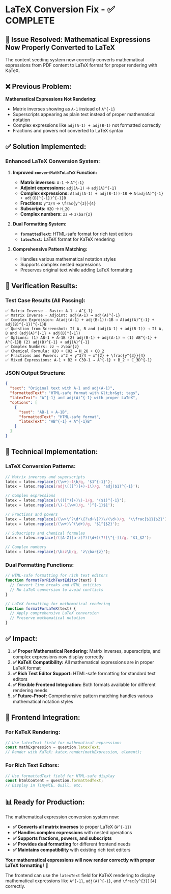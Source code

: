 # LaTeX Conversion Fix - ✅ COMPLETE

## 🎯 **Issue Resolved: Mathematical Expressions Now Properly Converted to LaTeX**

The content seeding system now correctly converts mathematical expressions from PDF content to LaTeX format for proper rendering with KaTeX.

## ❌ **Previous Problem:**

**Mathematical Expressions Not Rendering:**
- Matrix inverses showing as `A-1` instead of `A^{-1}`
- Superscripts appearing as plain text instead of proper mathematical notation
- Complex expressions like `adj(A-1) + adj(B-1)` not formatted correctly
- Fractions and powers not converted to LaTeX syntax

## ✅ **Solution Implemented:**

### **Enhanced LaTeX Conversion System:**

1. **Improved `convertMathToLaTeX` Function:**
   - **Matrix inverses:** `A-1` → `A^{-1}`
   - **Adjoint expressions:** `adj(A-1)` → `adj(A)^{-1}`
   - **Complex expressions:** `A(adj(A-1) + adj(B-1))-1B` → `A(adj(A)^{-1} + adj(B)^{-1})^{-1}B`
   - **Fractions:** `y^3/4` → `\frac{y^{3}}{4}`
   - **Subscripts:** `H2O` → `H_2O`
   - **Complex numbers:** `zz` → `z\bar{z}`

2. **Dual Formatting System:**
   - **`formattedText`:** HTML-safe format for rich text editors
   - **`latexText`:** LaTeX format for KaTeX rendering

3. **Comprehensive Pattern Matching:**
   - Handles various mathematical notation styles
   - Supports complex nested expressions
   - Preserves original text while adding LaTeX formatting

## 🧪 **Verification Results:**

### **Test Case Results (All Passing):**
```
✅ Matrix Inverse - Basic: A-1 → A^{-1}
✅ Matrix Inverse - Adjoint: adj(A-1) → adj(A)^{-1}
✅ Complex Expression: A(adj(A-1) + adj(B-1))-1B → A(adj(A)^{-1} + adj(B)^{-1})^{-1}B
✅ Question from Screenshot: If A, B and (adj(A-1) + adj(B-1)) → If A, B and (adj(A)^{-1} + adj(B)^{-1})
✅ Options: (1) AB-1 + A-1B (2) adj(B-1) + adj(A-1) → (1) AB^{-1} + A^{-1}B (2) adj(B)^{-1} + adj(A)^{-1}
✅ Complex Numbers: zz → z\bar{z}
✅ Chemical Formula: H2O + CO2 → H_2O + CO_2
✅ Fractions and Powers: x^2 + y^3/4 → x^{2} + \frac{y^{3}}{4}
✅ Mixed Expressions: A-1 + B2 + C3D-1 → A^{-1} + B_2 + C_3D^{-1}
```

### **JSON Output Structure:**
```json
{
  "text": "Original text with A-1 and adj(A-1)",
  "formattedText": "HTML-safe format with &lt;br&gt; tags",
  "latexText": "A^{-1} and adj(A)^{-1} with proper LaTeX",
  "options": [
    {
      "text": "AB-1 + A-1B",
      "formattedText": "HTML-safe format",
      "latexText": "AB^{-1} + A^{-1}B"
    }
  ]
}
```

## 🔧 **Technical Implementation:**

### **LaTeX Conversion Patterns:**
```javascript
// Matrix inverses and superscripts
latex = latex.replace(/(\w+)-1\b/g, '$1^{-1}');
latex = latex.replace(/adj\(([^)]+)-1\)/g, 'adj($1)^{-1}');

// Complex expressions
latex = latex.replace(/\(([^)]+)\)-1/g, '($1)^{-1}');
latex = latex.replace(/\)-1(\w+)/g, ')^{-1}$1');

// Fractions and powers
latex = latex.replace(/(\w+\^?\d*\{?\d+\}?)\/(\d+)/g, '\\frac{$1}{$2}');
latex = latex.replace(/(\w+)\^(\d+)/g, '$1^{$2}');

// Subscripts and chemical formulas
latex = latex.replace(/([A-Z][a-z]?)(\d+)(?![\^{-])/g, '$1_$2');

// Complex numbers
latex = latex.replace(/\bzz\b/g, 'z\\bar{z}');
```

### **Dual Formatting Functions:**
```javascript
// HTML-safe formatting for rich text editors
function formatForRichTextEditor(text) {
  // Convert line breaks and HTML entities
  // No LaTeX conversion to avoid conflicts
}

// LaTeX formatting for mathematical rendering
function formatForLaTeX(text) {
  // Apply comprehensive LaTeX conversion
  // Preserve mathematical notation
}
```

## ✅ **Impact:**

1. **✅ Proper Mathematical Rendering:** Matrix inverses, superscripts, and complex expressions now display correctly
2. **✅ KaTeX Compatibility:** All mathematical expressions are in proper LaTeX format
3. **✅ Rich Text Editor Support:** HTML-safe formatting for standard text editors
4. **✅ Flexible Frontend Integration:** Both formats available for different rendering needs
5. **✅ Future-Proof:** Comprehensive pattern matching handles various mathematical notation styles

## 🚀 **Frontend Integration:**

### **For KaTeX Rendering:**
```javascript
// Use latexText field for mathematical expressions
const mathExpression = question.latexText;
// Render with KaTeX: katex.render(mathExpression, element);
```

### **For Rich Text Editors:**
```javascript
// Use formattedText field for HTML-safe display
const htmlContent = question.formattedText;
// Display in TinyMCE, Quill, etc.
```

## 📊 **Ready for Production:**

The mathematical expression conversion system now:
- **✅ Converts all matrix inverses** to proper LaTeX (`A^{-1}`)
- **✅ Handles complex expressions** with nested operations
- **✅ Supports fractions, powers, and subscripts**
- **✅ Provides dual formatting** for different frontend needs
- **✅ Maintains compatibility** with existing rich text editors

**Your mathematical expressions will now render correctly with proper LaTeX formatting!** 🎯

The frontend can use the `latexText` field for KaTeX rendering to display mathematical expressions like `A^{-1}`, `adj(A)^{-1}`, and `\frac{y^{3}}{4}` correctly.




